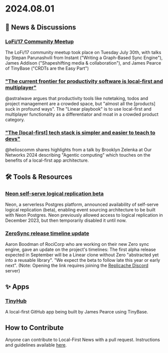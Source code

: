 # 2024.08.01

## 📰 News & Discussions 

### [LoFi/17 Community Meetup](https://www.youtube.com/live/WP9yU8M0i9A)
The LoFi/17 community meetup took place on Tuesday July 30th, with talks by Stepan Parunashvili from Instant ("Writing a Graph-Based Sync Engine"), James Addison ("Shapeshifting media & collaboration"), and James Pearce of TinyBase ("CRDTs are the Easy Part")

### ["The current frontier for productivity software is local-first and multiplayer"](https://x.com/astralwave/status/1816371032376369509)
@astralwave argues that productivity tools like notetaking, todos and project management are a crowded space, but "almost all the [products] suck in profound ways". The "Linear playbook" is to use local-first and multiplayer functionality as a differentiator and moat in a crowded product category. 

### ["The \[local-first\] tech stack is simpler and easier to teach to devs"](https://x.com/helioscomm/status/1817298863985979825)
@helioscomm shares highlights from a talk by Brooklyn Zelenka at Our Networks 2024 describing "Agentic computing" which touches on the benefits of a local-first app architecture.


## 🛠️ Tools & Resources

### [Neon self-serve logical replication beta](https://neon.tech/docs/changelog/2024-07-26)
Neon, a serverless Postgres platform, announced availability of self-serve logical replication (beta), enabling event sourcing architecture to be built with Neon Postgres. Neon previously allowed access to logical replication in December 2023, but then temporarily disabled it until now.

### [ZeroSync release timeline update](https://discord.com/channels/830183651022471199/1246101458928144434/1267273200459321364) 
Aaron Boodman of RociCorp who are working on their new Zero sync engine, gave an update on the project's timelines: The first alpha release expected in September will be a Linear clone without Zero "abstracted yet into a reusable library". "We expect the beta to follow late this year or early next". (Note: Opening the link requires joining the [Replicache Discord](https://discord.replicache.dev/) server)

## ✨ Apps

### [TinyHub](https://github.com/tinyplex/tinyhub?tab=readme-ov-file)
A local-first GitHub app being built by James Pearce using TinyBase.


## How to Contribute
Anyone can contribute to Local-First News with a pull request. Instructions and guidelines available [here](https://github.com/localfirstnews/localfirstnews).
